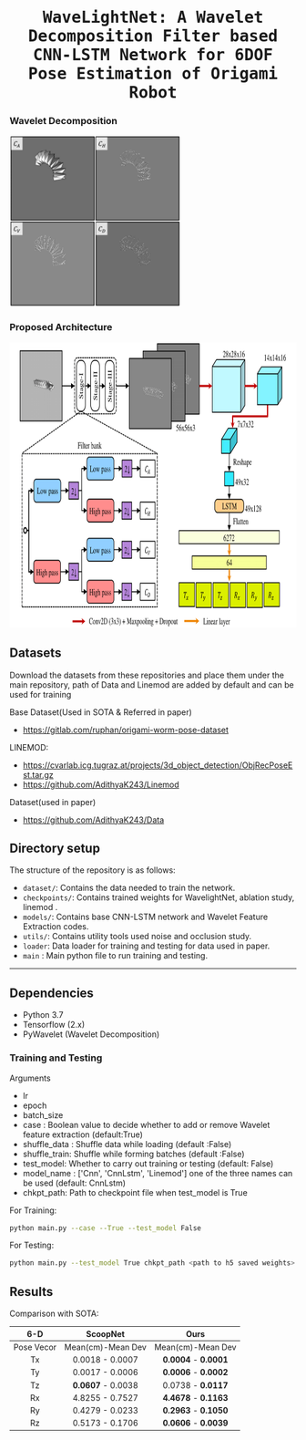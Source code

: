 <div align="center">

<samp>

<h1> WaveLightNet: A Wavelet Decomposition Filter based CNN-LSTM Network for 6DOF Pose Estimation of Origami Robot  </h1>

</samp>   

</div>     

### Wavelet Decomposition
<p>
  <img src="https://github.com/AdithyaK243/WaveLightNet/blob/main/figures/Wavelet%20Decomposition.png" width=300 height=300 >  
</p>

### Proposed Architecture
<p>
  <img src="https://github.com/AdithyaK243/WaveLightNet/blob/main/figures/Model%20Architecture.png" width=900 height=500 >  
</p>

## Datasets
Download the datasets from these repositories and place them under the main repository, path of Data and Linemod are added by default and can be used for training

 Base Dataset(Used in SOTA & Referred in paper) </br>
   - https://gitlab.com/ruphan/origami-worm-pose-dataset </br>
   
 LINEMOD: </br> 
   - https://cvarlab.icg.tugraz.at/projects/3d_object_detection/ObjRecPoseEst.tar.gz </br>
   - https://github.com/AdithyaK243/Linemod </br>
   
 Dataset(used in paper)</br>  
  - https://github.com/AdithyaK243/Data


## Directory setup
<!---------------------------------------------------------------------------------------------------------------->
The structure of the repository is as follows: 

- `dataset/`: Contains the data needed to train the network.
- `checkpoints/`: Contains trained weights for WavelightNet, ablation study, linemod .
- `models/`: Contains base CNN-LSTM network and Wavelet Feature Extraction codes.
- `utils/`: Contains utility tools used noise and occlusion study.
- `loader`: Data loader for training and testing for data used in paper.
- `main` : Main python file to run training and testing.

---

## Dependencies
- Python 3.7
- Tensorflow (2.x)
- PyWavelet (Wavelet Decomposition)

### Training and Testing 
Arguments

- lr
- epoch 
- batch_size
- case : Boolean value to decide whether to add or remove Wavelet feature extraction (default:True)
- shuffle_data : Shuffle data while loading  (default :False)
- shuffle_train: Shuffle while forming batches (default :False)
- test_model: Whether to carry out training or testing (default: False)
- model_name : ['Cnn', 'CnnLstm', 'Linemod'] one of the three names can be used (default: CnnLstm)
- chkpt_path: Path to checkpoint file when test_model is True    

For Training:
```bash
python main.py --case --True --test_model False
```
For Testing:
```bash
python main.py --test_model True chkpt_path <path to h5 saved weights>
```

## Results
 Comparison with SOTA:

| 6-D | ScoopNet | Ours |
|:-:|:-:|:-:|
Pose Vecor | Mean(cm)-Mean Dev | Mean(cm)-Mean Dev| 
Tx | 0.0018 - 0.0007 | **0.0004** - **0.0001** 
Ty | 0.0017 - 0.0006 | **0.0006** - **0.0002** 
Tz | **0.0607** - 0.0038 | 0.0738 - **0.0117** 
Rx | 4.8255 - 0.7527 | **4.4678** - **0.1163** 
Ry | 0.4279 - 0.0233 | **0.2963** - **0.1050** 
Rz | 0.5173 - 0.1706 | **0.0606** - **0.0039** 
